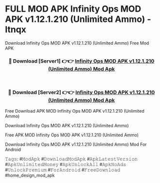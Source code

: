 # FULL MOD APK Infinity Ops MOD APK v1.12.1.210 (Unlimited Ammo) - ltnqx
Download Infinity Ops MOD APK v1.12.1.210 (Unlimited Ammo) Free Mod APK

<div align="center">
<h3>🔴 Download [Server1] 👉👉 <a href="https://apk-comot.site?title=Infinity_Ops_MOD_APK_v1.12.1.210_(Unlimited_Ammo)">Infinity Ops MOD APK v1.12.1.210 (Unlimited Ammo) Mod Apk</a></h3><br>

<h3>🔴 Download [Server2] 👉👉 <a href="https://apk-comot.site?title=Infinity_Ops_MOD_APK_v1.12.1.210_(Unlimited_Ammo)">Infinity Ops MOD APK v1.12.1.210 (Unlimited Ammo) Mod Apk</a></h3>
</div>


Free Download APK MOD Infinity Ops MOD APK v1.12.1.210 (Unlimited Ammo)

Download Infinity Ops MOD APK v1.12.1.210 (Unlimited Ammo) 

Free APK MOD Infinity Ops MOD APK v1.12.1.210 (Unlimited Ammo) 

Download Infinity Ops MOD APK v1.12.1.210 (Unlimited Ammo) Mod For Android

𝚃𝚊𝚐𝚜: #𝙼𝚘𝚍𝙰𝚙𝚔 #𝙳𝚘𝚠𝚗𝚕𝚘𝚊𝚍𝙼𝚘𝚍𝙰𝚙𝚔 #𝙰𝚙𝚔𝙻𝚊𝚝𝚎𝚜𝚝𝚅𝚎𝚛𝚜𝚒𝚘𝚗 #𝙰𝚙𝚔𝚄𝚗𝚕𝚒𝚖𝚒𝚝𝚎𝚍𝙼𝚘𝚗𝚎𝚢 #𝙰𝚙𝚔𝚄𝚗𝚕𝚘𝚌𝚔𝙰𝚕𝚕 #𝙰𝚙𝚔𝙽𝚘𝙰𝚍𝚜 #𝚄𝚗𝚕𝚘𝚌𝚔𝙿𝚛𝚎𝚖𝚒𝚞𝚖 #𝙵𝚘𝚛𝙰𝚗𝚍𝚛𝚘𝚒𝚍 #𝙵𝚛𝚎𝚎𝙳𝚘𝚠𝚗𝚕𝚘𝚊𝚍 #home_design_mod_apk